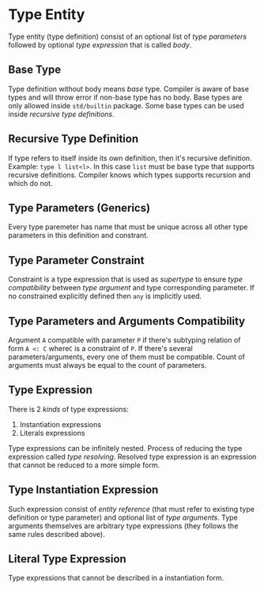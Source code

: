 # Type Entity

Type entity (type definition) consist of an optional list of _type parameters_ followed by optional _type expression_ that is called _body_.

## Base Type

Type definition without body means _base_ type. Compiler is aware of base types and will throw error if non-base type has no body. Base types are only allowed inside `std/builtin` package. Some base types can be used inside _recursive type definitions_.

## Recursive Type Definition

If type refers to itself inside its own definition, then it's recursive definition. Example: `type l list<l>`. In this case `list` must be base type that supports recursive definitions. Compiler knows which types supports recursion and which do not.

## Type Parameters (Generics)

Every type paremeter has name that must be unique across all other type parameters in this definition and constrant.

## Type Parameter Constraint

Constraint is a type expression that is used as _supertype_ to ensure _type compatibility_ between _type argument_ and type corresponding parameter. If no constrained explicitly defined then `any` is implicitly used.

## Type Parameters and Arguments Compatibility

Argument `A` compatible with parameter `P` if there's subtyping relation of form `A <: C` where`C` is a constraint of `P`. If there's several parameters/arguments, every one of them must be compatible. Count of arguments must always be equal to the count of parameters.

## Type Expression

There is 2 _kinds_ of type expressions:

1. Instantiation expressions
2. Literals expressions

Type expressions can be infinitely nested. Process of reducing the type expression called _type resolving_. Resolved type expression is an expression that cannot be reduced to a more simple form.

## Type Instantiation Expression

Such expression consist of _entity reference_ (that must refer to existing type definition or type parameter) and optional list of _type arguments_. Type arguments themselves are arbitrary type expressions (they follows the same rules described above).

## Literal Type Expression

Type expressions that cannot be described in a instantiation form.


